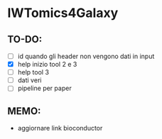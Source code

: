 # IWTomics4Galaxy

## TO-DO:
- [ ] id quando gli header non vengono dati in input
- [x] help inizio tool 2 e 3
- [ ] help tool 3
- [ ] dati veri
- [ ] pipeline per paper

## MEMO:
- aggiornare link bioconductor
